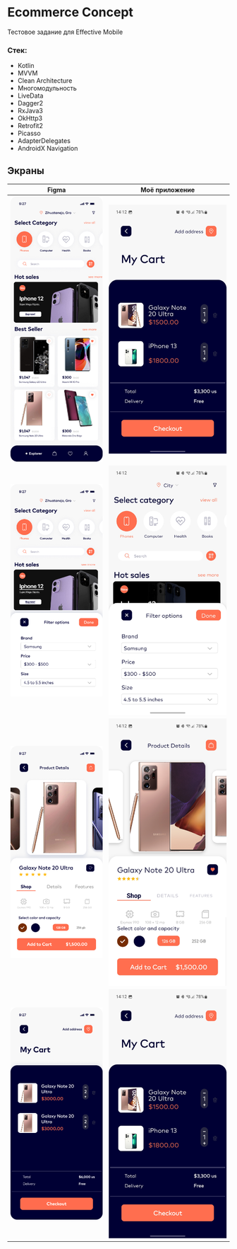 # Ecommerce Concept

Тестовое задание для Effective Mobile

### Cтек:
- Kotlin
- MVVM
- Clean Architecture
- Многомодульность
- LiveData
- Dagger2
- RxJava3
- OkHttp3
- Retrofit2
- Picasso
- AdapterDelegates
- AndroidX Navigation

## Экраны
| Figma                                                                                                                                                              | Моё приложение                                                                                                                                             |
|--------------------------------------------------------------------------------------------------------------------------------------------------------------------|------------------------------------------------------------------------------------------------------------------------------------------------------------|
| ![Figma explorer screen](https://github.com/wxlf512/EcommerceConcept/blob/master/readme_assets/figma_screens/explorer_screen.jpg?raw=true "Figma explorer screen") | ![My explorer screen](https://github.com/wxlf512/EcommerceConcept/blob/master/readme_assets/app_screens/explorer_screen.jpg?raw=true "My explorer screen") |
| ![Figma filter screen](https://github.com/wxlf512/EcommerceConcept/blob/master/readme_assets/figma_screens/filter_screen.jpg?raw=true "Figma filter screen")       | ![My filter screen](https://github.com/wxlf512/EcommerceConcept/blob/master/readme_assets/app_screens/filter_screen.jpg?raw=true "My filter screen")       |
| ![Figma details screen](https://github.com/wxlf512/EcommerceConcept/blob/master/readme_assets/figma_screens/details_screen.jpg?raw=true "Figma details screen")    | ![My details screen](https://github.com/wxlf512/EcommerceConcept/blob/master/readme_assets/app_screens/details_screen.jpg?raw=true "My details screen")    |
| ![Figma cart screen](https://github.com/wxlf512/EcommerceConcept/blob/master/readme_assets/figma_screens/cart_screen.jpg?raw=true "Figma cart screen")             | ![My cart screen](https://github.com/wxlf512/EcommerceConcept/blob/master/readme_assets/app_screens/cart_screen.jpg?raw=true "My cart screen")             |